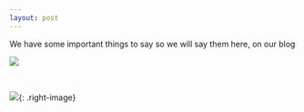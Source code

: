 ```yaml
---
layout: post
---
```


We have some important things to say so we will say them here, on our blog

![](https://lh3.googleusercontent.com/-C89CbnyKlKk/WEV29Ot2F7I/AAAAAAAAQbY/h1olnnawMRUNSKmfQoD1COc2VUEC_vNVQCJoC/w530-v2/4be320ae-e3e0-4b64-980c-0ba868598b92)

&nbsp;

![](https://lh3.googleusercontent.com/8VmpT1dOxfWw7Hu1NqO_CZFQHasY2zA_I1tMZLnkT0HNvODPUMvkymK_2j_lzywULxr4sQ3DoBAbGFeUJX5EVFv2kP8Qz8sm3A8JeDincse_WdZ_LcITsj6Zy2yv1BQrrvd6s9yrKLuIPSQk9nxJoHUnxCiLfIrlvZNgHpaNy1TOqqkbiEncso3dhfHV8-eyNYXFAz_bipW6QnGL1clFdnDudrBodiz6VVv_3MEUePBywFud2dgSTbx1B5VTRqXVDfCYAFRHEiYemZxipKUSyyO3SljTJOOHk5w0VsL-6Vc0m3jAGucKnP8RJI15dN9VfR6SoOITWntx1WWNt1xJxl_LyviD_s_4cKuu4_pqE-4n8SIV6-TPgVsiTepq_vv2mIBWv8BjXl6h_oivMjxWHTy2sVqtWhxeR9vSyi1K58WAvTGMN08HamxmvwQvHB9smG6uAePhT5SFTOve6E1-PztAyVmLjlKi86M39A4oJnRh20OqO0H2bMvIWOvnUHp8_jDdWqkVs8SePkinUv9TAO_uScTN-6MmuLiRE_lhHMuvZaQUXoulYV3ZmPHqCvdXsS5yVIRgZM0BUmDuAS11Enb6NznKf4l-mSzsWX9W1eeW5aZ67CIHryuUuQ=w1024-h723-no){: .right-image}